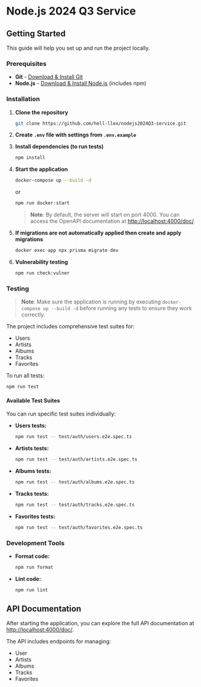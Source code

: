 
# Node.js 2024 Q3 Service

## Getting Started

This guide will help you set up and run the project locally.

### Prerequisites

- **Git** - [Download & Install Git](https://git-scm.com/downloads)
- **Node.js** - [Download & Install Node.js](https://nodejs.org/en/download/) (includes npm)

### Installation

1. **Clone the repository**

   ```bash
   git clone https://github.com/hell-llex/nodejs2024Q3-service.git
   ```

2. **Create `.env` file with settings from `.env.example`**

3. **Install dependencies (to run tests)**

   ```bash
   npm install
   ```

4. **Start the application**

   ```bash
   docker-compose up --build -d
   ```
    or
   ```bash
   npm run docker:start
   ```
    > **Note**: By default, the server will start on port 4000. You can access the OpenAPI documentation at [http://localhost:4000/doc/](http://localhost:4000/doc/).

5. **If migrations are not automatically applied then create and apply migrations**

   ```bash
   docker exec app npx prisma migrate dev
   ```

6. **Vulnerability testing**

   ```bash
   npm run check:vulner
   ```

### Testing

> **Note**: Make sure the application is running by executing `docker-compose up --build -d` before running any tests to ensure they work correctly.

The project includes comprehensive test suites for:

- Users
- Artists
- Albums
- Tracks
- Favorites

To run all tests:

```bash
npm run test
```

#### Available Test Suites

You can run specific test suites individually:

- **Users tests:**

  ```bash
  npm run test -- test/auth/users.e2e.spec.ts
  ```

- **Artists tests:**

  ```bash
  npm run test -- test/auth/artists.e2e.spec.ts
  ```

- **Albums tests:**

  ```bash
  npm run test -- test/auth/albums.e2e.spec.ts
  ```

- **Tracks tests:**

  ```bash
  npm run test -- test/auth/tracks.e2e.spec.ts
  ```

- **Favorites tests:**

  ```bash
  npm run test -- test/auth/favorites.e2e.spec.ts
  ```

### Development Tools

- **Format code:**

  ```bash
  npm run format
  ```

- **Lint code:**

  ```bash
  npm run lint
  ```

## API Documentation

After starting the application, you can explore the full API documentation at [http://localhost:4000/doc/](http://localhost:4000/doc/).

The API includes endpoints for managing:

- User
- Artists
- Albums
- Tracks
- Favorites